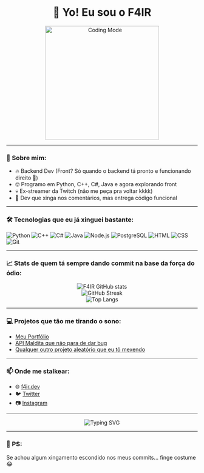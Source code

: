 <h1 align="center">👋 Yo! Eu sou o F4IR</h1>

<p align="center">
  <img src="https://media.giphy.com/media/v1.Y2lkPTc5MGI3NjExOWxqOTg1bDJ1OGU1aHk1bnZtZzMydWRndG9nOG1kZm8xcjZwM3FsdCZlcD12MV9naWZzX3NlYXJjaCZjdD1n/hp3dmEypS0FaJzfz5j/giphy.gif" width="300px" alt="Coding Mode">
</p>

---

### 🚀 Sobre mim:

- 🔥 Backend Dev (Front? Só quando o backend tá pronto e funcionando direito 🤣)
- 🤓 Programo em Python, C++, C#, Java e agora explorando front
- 💀 Ex-streamer da Twitch (não me peça pra voltar kkkk)
- 🐍 Dev que xinga nos comentários, mas entrega código funcional

---

### 🛠️ Tecnologias que eu já xinguei bastante:

![Python](https://img.shields.io/badge/-Python-05122A?style=flat&logo=python)
![C++](https://img.shields.io/badge/-C++-05122A?style=flat&logo=cplusplus)
![C#](https://img.shields.io/badge/-C%23-05122A?style=flat&logo=csharp)
![Java](https://img.shields.io/badge/-Java-05122A?style=flat&logo=java)
![Node.js](https://img.shields.io/badge/-Node.js-05122A?style=flat&logo=node.js)
![PostgreSQL](https://img.shields.io/badge/-PostgreSQL-05122A?style=flat&logo=postgresql)
![HTML](https://img.shields.io/badge/-HTML5-05122A?style=flat&logo=html5)
![CSS](https://img.shields.io/badge/-CSS3-05122A?style=flat&logo=css3)
![Git](https://img.shields.io/badge/-Git-05122A?style=flat&logo=git)

---

### 📈 Stats de quem tá sempre dando commit na base da força do ódio:

<p align="center">
  <img src="https://github-readme-stats.vercel.app/api?username=F4IR&show_icons=true&theme=tokyonight" alt="F4IR GitHub stats"/>
  <br/>
  <img src="https://github-readme-streak-stats.herokuapp.com/?user=F4IR&theme=tokyonight" alt="GitHub Streak"/>
  <br/>
  <img src="https://github-readme-stats.vercel.app/api/top-langs/?username=F4IR&layout=compact&theme=tokyonight" alt="Top Langs"/>
</p>

---

### 💻 Projetos que tão me tirando o sono:

- [Meu Portfólio](https://f4ir.dev) <!-- Troca se quiser -->
- [API Maldita que não para de dar bug](https://github.com/F4IR/BackendXingado) <!-- Exemplo, troca pelo real -->
- [Qualquer outro projeto aleatório que eu tô mexendo](https://github.com/F4IR) <!-- Lista os teus reais -->

---

### 📫 Onde me stalkear:

- 🌐 [f4ir.dev](https://f4ir.dev) <!-- Troca se quiser -->
- 🐦 [Twitter](https://twitter.com/f4ir) <!-- Troca se quiser -->
- 📷 [Instagram](https://instagram.com/f4ir.dev) <!-- Troca se quiser -->

---

<p align="center">
  <img src="https://readme-typing-svg.demolab.com?font=Fira+Code&size=22&pause=1000&color=F70000&width=435&lines=Code+Rage+Mode;Backend+Master;Frontend+Por+Necessidade;Commit+com+xingamento" alt="Typing SVG" />
</p>

---

### 🤡 PS:  
Se achou algum xingamento escondido nos meus commits... finge costume 😂

